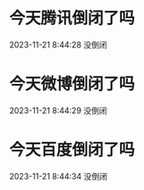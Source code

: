 # 今天腾讯倒闭了吗

2023-11-21 8:44:28 没倒闭

# 今天微博倒闭了吗

2023-11-21 8:44:29 没倒闭

# 今天百度倒闭了吗

2023-11-21 8:44:34 没倒闭

